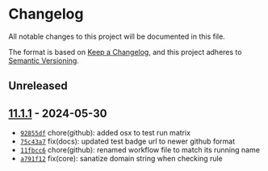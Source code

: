 # Changelog

All notable changes to this project will be documented in this file.

The format is based on [Keep a Changelog](https://keepachangelog.com/en/1.0.0/), and this project adheres to [Semantic Versioning](https://semver.org/spec/v2.0.0.html).

## Unreleased

## [11.1.1](https://github.com/myerscode/laravel-domain-validator/releases/tag/11.1.1) - 2024-05-30

- [`92855df`](https://github.com/myerscode/laravel-domain-validator/commit/92855df89918dd64b6e419b4fd09fffbf97ddc7f) chore(github): added osx to test run matrix
- [`75c43a7`](https://github.com/myerscode/laravel-domain-validator/commit/75c43a7a91526918790b2bc7f9fa8afdb9f2ac19) fix(docs): updated test badge url to newer github format
- [`11fbcc6`](https://github.com/myerscode/laravel-domain-validator/commit/11fbcc65aadec3e0dfe543df0255d7eaeafc8abf) chore(github): renamed workflow file to match its running name
- [`a791f12`](https://github.com/myerscode/laravel-domain-validator/commit/a791f125ad9f2e9efb6b204b4b1f050c5d8dc204) fix(core): sanatize domain string when checking rule
